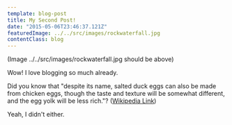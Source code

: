 ```yaml
---
template: blog-post
title: My Second Post!
date: "2015-05-06T23:46:37.121Z"
featuredImage: ../../src/images/rockwaterfall.jpg
contentClass: blog
---
```


(Image ../../src/images/rockwaterfall.jpg should be above)

Wow! I love blogging so much already.

Did you know that "despite its name, salted duck eggs can also be made from
chicken eggs, though the taste and texture will be somewhat different, and the
egg yolk will be less rich."?
([Wikipedia Link](http://en.wikipedia.org/wiki/Salted_duck_egg))

Yeah, I didn't either.
